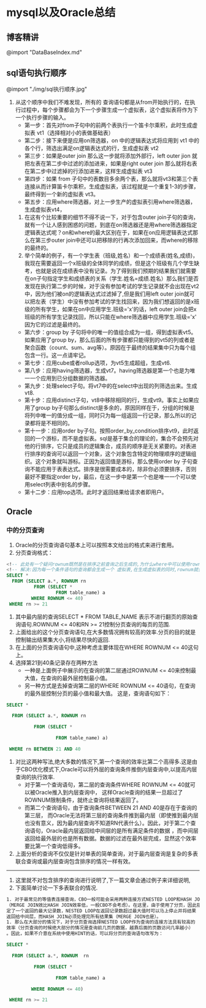 # mysql以及Oracle总结

## 博客精讲

@import "DataBaseIndex.md"

## sql语句执行顺序

@import "./img/sql执行顺序.jpg"

1. 从这个顺序中我们不难发现，所有的 查询语句都是从from开始执行的，在执行过程中，每个步骤都会为下一个步骤生成一个虚拟表，这个虚拟表将作为下一个执行步骤的输入。
    * 第一步：首先对from子句中的前两个表执行一个笛卡尔乘积，此时生成虚拟表 vt1（选择相对小的表做基础表）
    * 第二步：接下来便是应用on筛选器，on 中的逻辑表达式将应用到 vt1 中的各个行，筛选出满足on逻辑表达式的行，生成虚拟表 vt2
    * 第三步：如果是outer join 那么这一步就将添加外部行，left outer jion 就把左表在第二步中过滤的添加进来，如果是right outer join 那么就将右表在第二步中过滤掉的行添加进来，这样生成虚拟表 vt3
    * 第四步：如果 from 子句中的表数目多余两个表，那么就将vt3和第三个表连接从而计算笛卡尔乘积，生成虚拟表，该过程就是一个重复1-3的步骤，最终得到一个新的虚拟表 vt3。
    * 第五步：应用where筛选器，对上一步生产的虚拟表引用where筛选器，生成虚拟表vt4，
    1. 在这有个比较重要的细节不得不说一下，对于包含outer join子句的查询，就有一个让人感到困惑的问题，到底在on筛选器还是用where筛选器指定逻辑表达式呢？on和where的最大区别在于，如果在on应用逻辑表达式那么在第三步outer join中还可以把移除的行再次添加回来，而where的移除的最终的。
    1. 举个简单的例子，有一个学生表（班级,姓名）和一个成绩表(姓名,成绩)，我现在需要返回一个x班级的全体同学的成绩，但是这个班级有几个学生缺考，也就是说在成绩表中没有记录。为了得到我们预期的结果我们就需要在on子句指定学生和成绩表的关系（学生.姓名=成绩.姓名）那么我们是否发现在执行第二步的时候，对于没有参加考试的学生记录就不会出现在vt2中，因为他们被on的逻辑表达式过滤掉了,但是我们用left outer join就可以把左表（学生）中没有参加考试的学生找回来，因为我们想返回的是x班级的所有学生，如果在on中应用学生.班级='x'的话，left outer join会把x班级的所有学生记录找回，所以只能在where筛选器中应用学生.班级='x' 因为它的过滤是最终的。
    * 第六步：group by 子句将中的唯一的值组合成为一组，得到虚拟表vt5。如果应用了group by，那么后面的所有步骤都只能得到的vt5的列或者是聚合函数（count、sum、avg等）。原因在于最终的结果集中只为每个组包含一行。这一点请牢记。
    * 第七步：应用cube或者rollup选项，为vt5生成超组，生成vt6.
    * 第八步：应用having筛选器，生成vt7。having筛选器是第一个也是为唯一一个应用到已分组数据的筛选器。
    * 第九步：处理select子句。将vt7中的在select中出现的列筛选出来。生成vt8.
    * 第十步：应用distinct子句，vt8中移除相同的行，生成vt9。事实上如果应用了group by子句那么distinct是多余的，原因同样在于，分组的时候是将列中唯一的值分成一组，同时只为每一组返回一行记录，那么所以的记录都将是不相同的。
    * 第十一步：应用order by子句。按照order_by_condition排序vt9，此时返回的一个游标，而不是虚拟表。sql是基于集合的理论的，集合不会预先对他的行排序，它只是成员的逻辑集合，成员的顺序是无关紧要的。对表进行排序的查询可以返回一个对象，这个对象包含特定的物理顺序的逻辑组织。这个对象就叫游标。正因为返回值是游标，那么使用order by 子句查询不能应用于表表达式。排序是很需要成本的，除非你必须要排序，否则最好不要指定order by，最后，在这一步中是第一个也是唯一一个可以使用select列表中别名的步骤。
    * 第十二步：应用top选项。此时才返回结果给请求者即用户。

## Oracle

### 中的分页查询

1. Oracle的分页查询语句基本上可以按照本文给出的格式来进行套用。
2. 分页查询格式：

```sql
<!-- 此处有一个疑问rownum既然是在排序之前查询之后生成的,为什么where中可以使用rownum呢? -->
<!-- 解决:因为每一个条件语句的查询都会生成一个 虚拟表,在生成虚拟表的同时,rownum就会生成-->
SELECT *
  FROM (SELECT a.*, ROWNUM rn
          FROM (SELECT *
                  FROM table_name) a
         WHERE ROWNUM <= 40)
 WHERE rn >= 21
```

1. 其中最内层的查询SELECT \* FROM TABLE_NAME 表示不进行翻页的原始查询语句.ROWNUM <= 40和RN >= 21控制分页查询的每页的范围.
2. 上面给出的这个分页查询语句,在大多数情况拥有较高的效率.分页的目的就是控制输出结果集大小,将结果尽快的返回.
3. 在上面的分页查询语句中,这种考虑主要体现在WHERE ROWNUM <= 40这句上。
4. 选择第21到40条记录存在两种方法
    * 一种是上面例子中展示的在查询的第二层通过ROWNUM <= 40来控制最大值，在查询的最外层控制最小值。
    * 另一种方式是去掉查询第二层的WHERE ROWNUM <= 40语句，在查询的最外层控制分页的最小值和最大值。
    这是，查询语句如下：

```sql
SELECT *

  FROM (SELECT a.*, ROWNUM rn

          FROM (SELECT *

                  FROM table_name) a)

 WHERE rn BETWEEN 21 AND 40
```

1. 对比这两种写法,绝大多数的情况下,第一个查询的效率比第二个高得多.这是由于CBO优化模式下,Oracle可以将外层的查询条件推倒内层查询中,以提高内层查询的执行效率.
    * 对于第一个查询语句，第二层的查询条件WHERE ROWNUM <= 40就可以被Oracle推入到内层查询中，
    这样Oracle查询的结果一旦超过了ROWNUM限制条件，就终止查询将结果返回了。
    * 而第二个查询语句，由于查询条件BETWEEN 21 AND 40是存在于查询的第三层，
    而Oracle无法将第三层的查询条件推到最内层（即使推到最内层也没有意义，因为最内层查询不知道RN代表什么）。因此，对于第二个查询语句，Oracle最内层返回给中间层的是所有满足条件的数据
    ，而中间层返回给最外层的也是所有数据。数据的过滤在最外层完成，显然这个效率要比第一个查询低得多。
1. 上面分析的查询不仅仅是针对单表的简单查询，对于最内层查询是复杂的多表联合查询或最内层查询包含排序的情况一样有效。

---

1. 这里就不对包含排序的查询进行说明了,下一篇文章会通过例子来详细说明,
1. 下面简单讨论一下多表联合的情况.

 ```txt
 1. 对于最常见的等值表连接查询，CBO一般可能会采用两种连接方式NESTED LOOP和HASH JOIN
 （MERGE JOIN效比HASH JOIN效率低，一般CBO不会考虑）。在这里，由于使用了分页，因此指
 定了一个返回的最大记录数，NESTED LOOP在返回记录数超过最大值时可以马上停止并将结果
 返回给中间层，而HASH JOIN必须处理完所有结果集（MERGE JOIN也是）。
1. 那么在大部分的情况下，对于分页查询选择NESTED LOOP作为查询的连接方法具有较高的
效率（分页查询的时候绝大部分的情况是查询前几页的数据，越靠后面的页数访问几率越小）
。因此，如果不介意在系统中使用HINT的话，可以将分页的查询语句改写为：
 ```

```sql
SELECT *

  FROM (SELECT a.*, ROWNUM  rn

          FROM (SELECT *

                  FROM table_name) a

         WHERE ROWNUM <= 40)

 WHERE rn >= 21
 ```